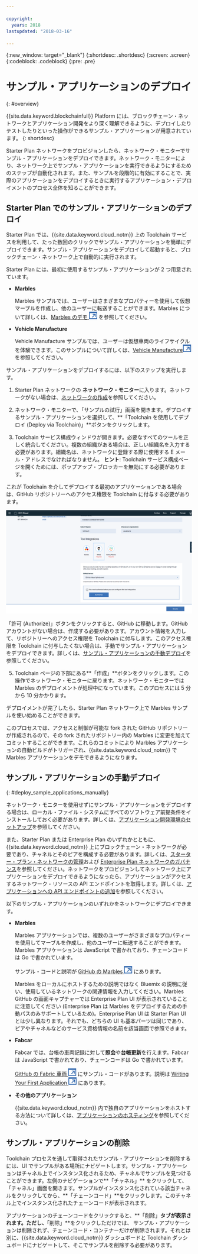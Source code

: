 ```yaml
---

copyright:
  years: 2018
lastupdated: "2018-03-16"

---
```


{:new_window: target="_blank"}
{:shortdesc: .shortdesc}
{:screen: .screen}
{:codeblock: .codeblock}
{:pre: .pre}

# サンプル・アプリケーションのデプロイ
{: #overview}

{{site.data.keyword.blockchainfull}} Platform には、ブロックチェーン・ネットワークとアプリケーション開発をより深く理解できるように、デプロイしたりテストしたりといった操作ができるサンプル・アプリケーションが用意されています。
{: shortdesc}

Starter Plan ネットワークをプロビジョンしたら、ネットワーク・モニターでサンプル・アプリケーションをデプロイできます。ネットワーク・モニターにより、ネットワーク上でサンプル・アプリケーションを実行できるようにするためのステップが自動化されます。また、サンプルを段階的に有効にすることで、実際のアプリケーションをデプロイするときに実行するアプリケーション・デプロイメントのプロセス全体を知ることができます。

## Starter Plan でのサンプル・アプリケーションのデプロイ

Starter Plan では、{{site.data.keyword.cloud_notm}} 上の Toolchain サービスを利用して、たった数回のクリックでサンプル・アプリケーションを簡単にデプロイできます。サンプル・アプリケーションをデプロイして起動すると、ブロックチェーン・ネットワーク上で自動的に実行されます。

Starter Plan には、最初に使用するサンプル・アプリケーションが 2 つ用意されています。

* **Marbles**

  Marbles サンプルでは、ユーザーはさまざまなプロパティーを使用して仮想マーブルを作成し、他のユーザーに転送することができます。Marbles について詳しくは、[Marbles のデモ ![外部リンク・アイコン](../images/external_link.svg "外部リンク・アイコン")](https://github.com/IBM-Blockchain/marbles) を参照してください。

* **Vehicle Manufacture**

  Vehicle Manufacture サンプルでは、ユーザーは仮想車両のライフサイクルを体験できます。このサンプルについて詳しくは、[Vehicle Manufacture![外部リンク・アイコン](../images/external_link.svg "外部リンク・アイコン")](https://github.com/IBM-Blockchain/vehicle-manufacture) を参照してください。 

サンプル・アプリケーションをデプロイするには、以下のステップを実行します。

1. Starter Plan ネットワークの **ネットワーク・モニター**に入ります。ネットワークがない場合は、[ネットワークの作成](../get_start_starter_plan.html#creating-a-network)を参照してください。

2. ネットワーク・モニターで、「サンプルの試行」画面を開きます。デプロイするサンプル・アプリケーションを選択して、**「Toolchain を使用してデプロイ (Deploy via Toolchain)」**ボタンをクリックします。
<!--
    ![sampleappflow0](../images/sampleappflow0.png)
-->
3. Toolchain サービス構成ウィンドウが開きます。必要なすべてのツールを正しく統合してください。複数の組織がある場合は、正しい組織名を入力する必要があります。組織名は、ネットワークに登録する際に使用する E メール・アドレスでなければなりません。
**ヒント**: Toolchain サービス構成ページを開くためには、ポップアップ・ブロッカーを無効にする必要があります。
<!--
    ![sampleappflow1](../images/sampleappflow1.png)
-->
これが Toolchain を介してデプロイする最初のアプリケーションである場合は、GitHub リポジトリーへのアクセス権限を Toolchain に付与する必要があります。

  ![sampleappflow2](../images/sampleappflow2.png)

  「許可 (Authorize)」ボタンをクリックすると、GitHub に移動します。GitHub アカウントがない場合は、作成する必要があります。アカウント情報を入力して、リポジトリーへのアクセス権限を Toolchain に付与します。このアクセス権限を Toolchain に付与したくない場合は、手動でサンプル・アプリケーションをデプロイできます。詳しくは、[サンプル・アプリケーションの手動デプロイ](#deploy_sample_applications_manually)を参照してください。

5. Toolchain ページの下部にある**「作成」**ボタンをクリックします。この操作でネットワーク・モニターに戻ります。ネットワーク・モニターでは Marbles のデプロイメントが処理中になっています。このプロセスには 5 分から 10 分かかります。
<!--
    ![sampleappflow3](../images/sampleappflow3.png)
-->
デプロイメントが完了したら、Starter Plan ネットワーク上で Marbles サンプルを使い始めることができます。

このプロセスでは、アクセスと制御が可能な fork された GitHub リポジトリーが作成されるので、その fork されたリポジトリー内の Marbles に変更を加えてコミットすることができます。これらのコミットにより Marbles アプリケーションの自動ビルドがトリガーされ、{{site.data.keyword.cloud_notm}} で Marbles アプリケーションをデモできるようになります。

## サンプル・アプリケーションの手動デプロイ
{: #deploy_sample_applications_manually}

ネットワーク・モニターを使用せずにサンプル・アプリケーションをデプロイする場合は、ローカル・ファイル・システムにすべてのソフトウェア前提条件をインストールしておく必要があります。詳しくは、[アプリケーション開発環境のセットアップ](../v10_application.html#setting-up-application-development-environment)を参照してください。

また、Starter Plan または Enterprise Plan のいずれかとともに、{{site.data.keyword.cloud_notm}} 上にブロックチェーン・ネットワークが必要であり、チャネルとそのピアを構成する必要があります。詳しくは、[スターター・プラン・ネットワークの管理](../get_start_starter_plan.html)および [Enterprise Plan ネットワークのガバナンス](../get_start.html)を参照してください。ネットワークをプロビジョンしてネットワーク上にアプリケーションをデプロイできるようになったら、アプリケーションがアクセスするネットワーク・リソースの API エンドポイントを取得します。詳しくは、[アプリケーションへの API エンドポイントの追加](../v10_application.html#adding-network-api-endpoints-to-your-application)を参照してください。

以下のサンプル・アプリケーションのいずれかをネットワークにデプロイできます。

- **Marbles**

  Marbles アプリケーションでは、複数のユーザーがさまざまなプロパティーを使用してマーブルを作成し、他のユーザーに転送することができます。
Marbles アプリケーションは JavaScript で書かれており、チェーンコードは Go で書かれています。

  サンプル・コードと説明が [GitHub の Marbles ![外部リンク・アイコン](../images/external_link.svg "外部リンク・アイコン")](https://github.com/IBM-Blockchain/marbles) にあります。

  Marbles をローカルにホストするための説明ではなく Bluemix の説明に従い、使用しているネットワークの関連情報を入力してください。Marbles GitHub の画面キャプチャーでは Enterprise Plan UI が表示されていることに注意してください (Enterprise Plan は Marbles をデプロイするための手動パスのみサポートしているため)。Enterprise Plan UI は Starter Plan UI とは少し異なります。それでも、どちらの UI も基本パーツは同じであり、ピアやチャネルなどのサービス資格情報の名前を該当画面で参照できます。

- **Fabcar**

  Fabcar では、台帳の車両記録に対して**照会**や**台帳更新**を行えます。Fabcar は JavaScript で書かれており、チェーンコードは Go で書かれています。

  [GitHub の Fabric 車両 ![外部リンク・アイコン](../images/external_link.svg "外部リンク・アイコン")](https://github.com/hyperledger/fabric-samples/tree/release/fabcar) にサンプル・コードがあります。説明は [Writing Your First Application ![外部リンク・アイコン](../images/external_link.svg "外部リンク・アイコン")](http://hyperledger-fabric.readthedocs.io/en/latest/write_first_app.html) にあります。

- **その他のアプリケーション**

  {{site.data.keyword.cloud_notm}} 内で独自のアプリケーションをホストする方法について詳しくは、[アプリケーションのホスティング](../v10_application.html#hosting-applications)を参照してください。

## サンプル・アプリケーションの削除

Toolchain プロセスを通して取得されたサンプル・アプリケーションを削除するには、UI でサンプルがある場所にナビゲートします。サンプル・アプリケーションはチャネル上でインスタンス化されるため、チャネルでサンプルを見つけることができます。左側のナビゲーションで**「チャネル」** をクリックして、「チャネル」画面を開きます。サンプルがインスタンス化されている該当チャネルをクリックしてから、**「チェーンコード」**をクリックします。このチャネル上でインスタンス化されたチェーンコードが表示されます。

アプリケーションのチェーンコードをクリックすると、**「削除」**タブが表示されます。ただし、**「削除」**をクリックしただけでは、 サンプル・アプリケーションは削除されず、チェーンコード・コンテナーだけが削除されます。それとは別に、{{site.data.keyword.cloud_notm}} ダッシュボードと Toolchain ダッシュボードにナビゲートして、そこでサンプルを削除する必要があります。
